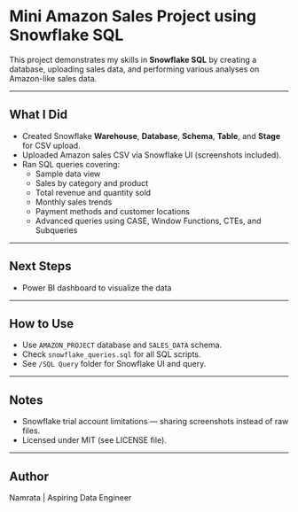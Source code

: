 # Mini Amazon Sales Project using Snowflake SQL

This project demonstrates my skills in **Snowflake SQL** by creating a database, uploading sales data, and performing various analyses on Amazon-like sales data.

---

## What I Did

- Created Snowflake **Warehouse**, **Database**, **Schema**, **Table**, and **Stage** for CSV upload.
- Uploaded Amazon sales CSV via Snowflake UI (screenshots included).
- Ran SQL queries covering:
  - Sample data view
  - Sales by category and product
  - Total revenue and quantity sold
  - Monthly sales trends
  - Payment methods and customer locations
  - Advanced queries using CASE, Window Functions, CTEs, and Subqueries

---

## Next Steps

- Power BI dashboard to visualize the data

---

## How to Use

- Use `AMAZON_PROJECT` database and `SALES_DATA` schema.
- Check `snowflake_queries.sql` for all SQL scripts.
- See `/SQL Query` folder for Snowflake UI and query.

---

## Notes

- Snowflake trial account limitations — sharing screenshots instead of raw files.
- Licensed under MIT (see LICENSE file).

---

## Author

Namrata | Aspiring Data Engineer

